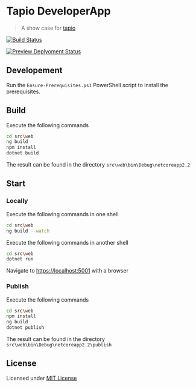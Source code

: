 # Tapio DeveloperApp

> A show case for [tapio](https://tapio.one/)

[![Build Status](https://dev.azure.com/ait-public/tapioDeveloperApp/_apis/build/status/AITGmbH.tapiodeveloperapp.CI?branchName=master)](https://dev.azure.com/ait-public/tapioDeveloperApp/_build/latest?definitionId=2&branchName=master)

[![Preview Deplyoment Status](https://vsrm.dev.azure.com/ait-public/_apis/public/Release/badge/654de716-0886-436a-8a4b-068a6af8aad0/1/1)](https://dev.azure.com/ait-public/tapioDeveloperApp/_release?definitionId=1)

## Developement

Run the `Ensure-Prerequisites.ps1` PowerShell script to install the prerequisites.

## Build

Execute the following commands

```bash
cd src\web
ng build
npm install
dotnet build
```

The result can be found in the directory `src\web\bin\Debug\netcoreapp2.2`

## Start

### Locally

Execute the following commands in one shell

```bash
cd src\web
ng build --watch
```

Execute the following commands in another shell

```bash
cd src\web
dotnet run
```

Navigate to <https://localhost:5001> with a browser

### Publish

Execute the following commands

```bash
cd src\web
npm install
ng build
dotnet publish
```

The result can be found in the directory `src\web\bin\Debug\netcoreapp2.2\publish`

## License

Licensed under [MIT License](LICENSE)
